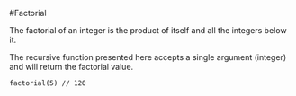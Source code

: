 #Factorial

The factorial of an integer is the product of itself and all the integers below it.

The recursive function presented here accepts a single argument (integer) and will return the factorial value.

```
factorial(5) // 120
```
